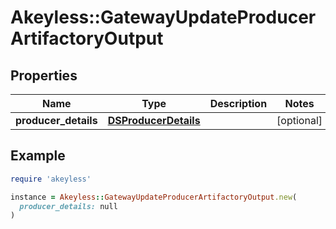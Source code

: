 # Akeyless::GatewayUpdateProducerArtifactoryOutput

## Properties

| Name | Type | Description | Notes |
| ---- | ---- | ----------- | ----- |
| **producer_details** | [**DSProducerDetails**](DSProducerDetails.md) |  | [optional] |

## Example

```ruby
require 'akeyless'

instance = Akeyless::GatewayUpdateProducerArtifactoryOutput.new(
  producer_details: null
)
```

